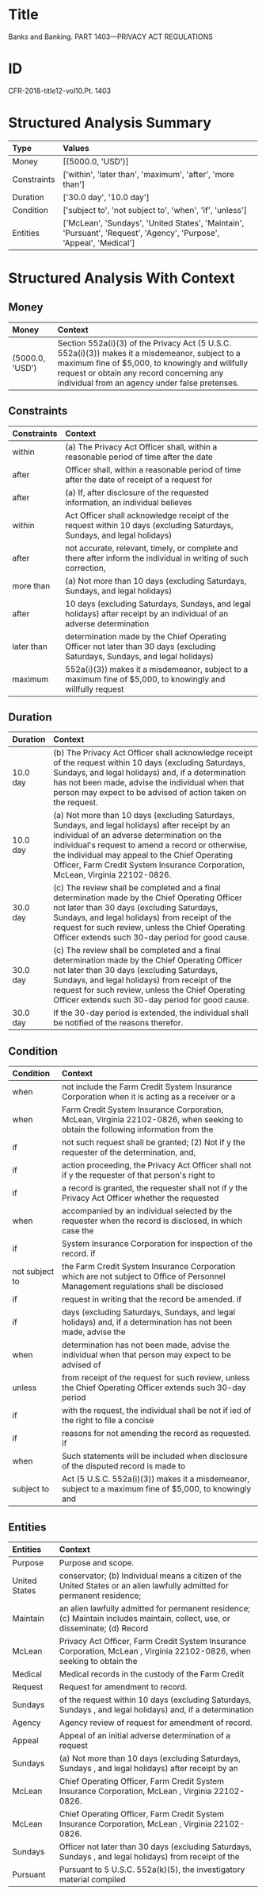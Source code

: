 # Title

 Banks and Banking. PART 1403—PRIVACY ACT REGULATIONS


# ID

 CFR-2018-title12-vol10.Pt. 1403


# Structured Analysis Summary

| Type        | Values                                                                                                              |
|:------------|:--------------------------------------------------------------------------------------------------------------------|
| Money       | [(5000.0, 'USD')]                                                                                                   |
| Constraints | ['within', 'later than', 'maximum', 'after', 'more than']                                                           |
| Duration    | ['30.0 day', '10.0 day']                                                                                            |
| Condition   | ['subject to', 'not subject to', 'when', 'if', 'unless']                                                            |
| Entities    | ['McLean', 'Sundays', 'United States', 'Maintain', 'Pursuant', 'Request', 'Agency', 'Purpose', 'Appeal', 'Medical'] |


# Structured Analysis With Context

 


## Money

| Money           | Context                                                                                                                                                                                                                                          |
|:----------------|:-------------------------------------------------------------------------------------------------------------------------------------------------------------------------------------------------------------------------------------------------|
| (5000.0, 'USD') | Section 552a(i)(3) of the Privacy Act (5 U.S.C. 552a(i)(3)) makes it a misdemeanor, subject to a maximum fine of $5,000, to knowingly and willfully request or obtain any record concerning any individual from an agency under false pretenses. |


## Constraints

| Constraints   | Context                                                                                                                     |
|:--------------|:----------------------------------------------------------------------------------------------------------------------------|
| within        | (a) The Privacy Act Officer shall,  within a reasonable period of time after the date                                       |
| after         | Officer shall, within a reasonable period of time after the date of receipt of a request for                                |
| after         | (a) If,  after disclosure of the requested information, an individual believes                                              |
| within        | Act Officer shall acknowledge receipt of the request within 10 days (excluding Saturdays, Sundays, and legal holidays)      |
| after         | not accurate, relevant, timely, or complete and there after inform the individual in writing of such correction,            |
| more than     | (a) Not  more than 10 days (excluding Saturdays, Sundays, and legal holidays)                                               |
| after         | 10 days (excluding Saturdays, Sundays, and legal holidays) after receipt by an individual of an adverse determination       |
| later than    | determination made by the Chief Operating Officer not later than 30 days (excluding Saturdays, Sundays, and legal holidays) |
| maximum       | 552a(i)(3)) makes it a misdemeanor, subject to a maximum fine of $5,000, to knowingly and willfully request                 |


## Duration

| Duration   | Context                                                                                                                                                                                                                                                                                                                              |
|:-----------|:-------------------------------------------------------------------------------------------------------------------------------------------------------------------------------------------------------------------------------------------------------------------------------------------------------------------------------------|
| 10.0 day   | (b) The Privacy Act Officer shall acknowledge receipt of the request within 10 days (excluding Saturdays, Sundays, and legal holidays) and, if a determination has not been made, advise the individual when that person may expect to be advised of action taken on the request.                                                    |
| 10.0 day   | (a) Not more than 10 days (excluding Saturdays, Sundays, and legal holidays) after receipt by an individual of an adverse determination on the individual's request to amend a record or otherwise, the individual may appeal to the Chief Operating Officer, Farm Credit System Insurance Corporation, McLean, Virginia 22102-0826. |
| 30.0 day   | (c) The review shall be completed and a final determination made by the Chief Operating Officer not later than 30 days (excluding Saturdays, Sundays, and legal holidays) from receipt of the request for such review, unless the Chief Operating Officer extends such 30-day period for good cause.                                 |
| 30.0 day   | (c) The review shall be completed and a final determination made by the Chief Operating Officer not later than 30 days (excluding Saturdays, Sundays, and legal holidays) from receipt of the request for such review, unless the Chief Operating Officer extends such 30-day period for good cause.                                 |
| 30.0 day   | If the 30-day period is extended, the individual shall be notified of the reasons therefor.                                                                                                                                                                                                                                          |


## Condition

| Condition      | Context                                                                                                                             |
|:---------------|:------------------------------------------------------------------------------------------------------------------------------------|
| when           | not include the Farm Credit System Insurance Corporation when it is acting as a receiver or a                                       |
| when           | Farm Credit System Insurance Corporation, McLean, Virginia 22102-0826, when seeking to obtain the following information from the    |
| if             | not such request shall be granted; (2) Not if y the requester of the determination, and,                                            |
| if             | action proceeding, the Privacy Act Officer shall not if y the requester of that person's right to                                   |
| if             | a record is granted, the requester shall not if y the Privacy Act Officer whether the requested                                     |
| when           | accompanied by an individual selected by the requester when the record is disclosed, in which case the                              |
| if             | System Insurance Corporation for inspection of the record. if                                                                       |
| not subject to | the Farm Credit System Insurance Corporation which are not subject to Office of Personnel Management regulations shall be disclosed |
| if             | request in writing that the record be amended. if                                                                                   |
| if             | days (excluding Saturdays, Sundays, and legal holidays) and, if a determination has not been made, advise the                       |
| when           | determination has not been made, advise the individual when that person may expect to be advised of                                 |
| unless         | from receipt of the request for such review, unless the Chief Operating Officer extends such 30-day period                          |
| if             | with the request, the individual shall be not if ied of the right to file a concise                                                 |
| if             | reasons for not amending the record as requested. if                                                                                |
| when           | Such statements will be included  when disclosure of the disputed record is made to                                                 |
| subject to     | Act (5 U.S.C. 552a(i)(3)) makes it a misdemeanor, subject to a maximum fine of $5,000, to knowingly and                             |


## Entities

| Entities      | Context                                                                                                                      |
|:--------------|:-----------------------------------------------------------------------------------------------------------------------------|
| Purpose       | Purpose  and scope.                                                                                                          |
| United States | conservator; (b) Individual means a citizen of the United States or an alien lawfully admitted for permanent residence;      |
| Maintain      | an alien lawfully admitted for permanent residence; (c) Maintain includes maintain, collect, use, or disseminate; (d) Record |
| McLean        | Privacy Act Officer, Farm Credit System Insurance Corporation, McLean , Virginia 22102-0826, when seeking to obtain the      |
| Medical       | Medical records in the custody of the Farm Credit                                                                            |
| Request       | Request  for amendment to record.                                                                                            |
| Sundays       | of the request within 10 days (excluding Saturdays, Sundays , and legal holidays) and, if a determination                    |
| Agency        | Agency  review of request for amendment of record.                                                                           |
| Appeal        | Appeal of an initial adverse determination of a request                                                                      |
| Sundays       | (a) Not more than 10 days (excluding Saturdays,  Sundays , and legal holidays) after receipt by an                           |
| McLean        | Chief Operating Officer, Farm Credit System Insurance Corporation, McLean , Virginia 22102-0826.                             |
| McLean        | Chief Operating Officer, Farm Credit System Insurance Corporation, McLean , Virginia 22102-0826.                             |
| Sundays       | Officer not later than 30 days (excluding Saturdays, Sundays , and legal holidays) from receipt of the                       |
| Pursuant      | Pursuant to 5 U.S.C. 552a(k)(5), the investigatory material compiled                                                         |


